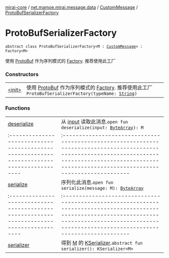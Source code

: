 [mirai-core](../../../index.md) / [net.mamoe.mirai.message.data](../../index.md) / [CustomMessage](../index.md) / [ProtoBufSerializerFactory](./index.md)

# ProtoBufSerializerFactory

`abstract class ProtoBufSerializerFactory<M : `[`CustomMessage`](../index.md)`> : Factory<M>`

使用 [ProtoBuf](#) 作为序列模式的 [Factory](../-factory/index.md).
推荐使用此工厂

### Constructors
|||
|:----------------------------------------------------------------------------------------|:---------------------------------------------------------------------------------------------------------------------------------------------------------------------------------------------------------|
| [&lt;init&gt;](-init-.md) | 使用 [ProtoBuf](#) 作为序列模式的 [Factory](../-factory/index.md). 推荐使用此工厂`ProtoBufSerializerFactory(typeName: `[`String`](https://kotlinlang.org/api/latest/jvm/stdlib/kotlin/-string/index.html)`)` |

### Functions
|||
|:----------------------------------------------------------------------------------------|:---------------------------------------------------------------------------------------------------------------------------------------------------------------------------------------------------------|
| [deserialize](deserialize.md) | 从 [input](../-factory/deserialize.md#net.mamoe.mirai.message.data.CustomMessage.Factory$deserialize(kotlin.ByteArray)/input) 读取此消息.`open fun deserialize(input: `[`ByteArray`](https://kotlinlang.org/api/latest/jvm/stdlib/kotlin/-byte-array/index.html)`): M` ||||
|:----------------------------------------------------------------------------------------|:---------------------------------------------------------------------------------------------------------------------------------------------------------------------------------------------------------|
| [serialize](serialize.md) | 序列化此消息.`open fun serialize(message: M): `[`ByteArray`](https://kotlinlang.org/api/latest/jvm/stdlib/kotlin/-byte-array/index.html) ||||
|:----------------------------------------------------------------------------------------|:---------------------------------------------------------------------------------------------------------------------------------------------------------------------------------------------------------|
| [serializer](serializer.md) | 得到 [M](index.md#M) 的 [KSerializer](#).`abstract fun serializer(): KSerializer<M>` |

